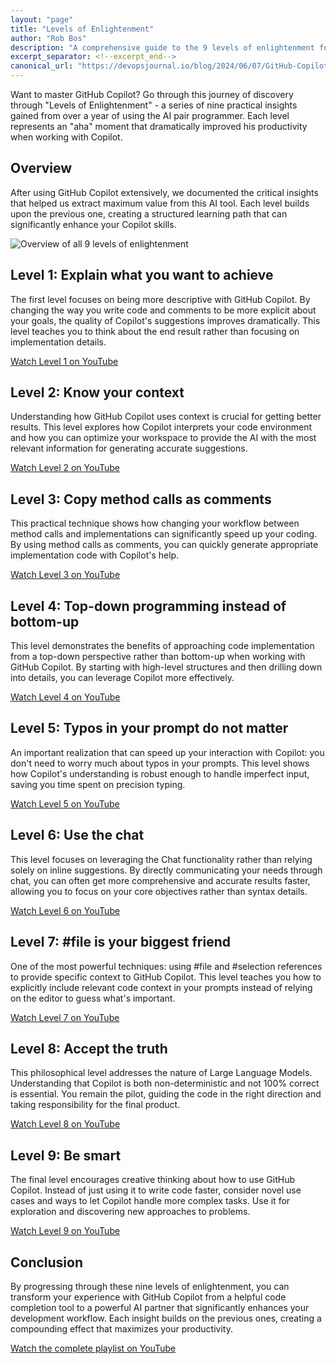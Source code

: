 ```yaml
---
layout: "page"
title: "Levels of Enlightenment"
author: "Rob Bos"
description: "A comprehensive guide to the 9 levels of enlightenment for getting the most out of GitHub Copilot."
excerpt_separator: <!--excerpt_end-->
canonical_url: "https://devopsjournal.io/blog/2024/06/07/GitHub-Copilot-Levels-of-enlightenment"
---
```


Want to master GitHub Copilot? Go through this journey of discovery through "Levels of Enlightenment" - a series of nine practical insights gained from over a year of using the AI pair programmer. Each level represents an "aha" moment that dramatically improved his productivity when working with Copilot.<!--excerpt_end-->

## Overview

After using GitHub Copilot extensively, we documented the critical insights that helped us extract maximum value from this AI tool. Each level builds upon the previous one, creating a structured learning path that can significantly enhance your Copilot skills.

![Overview of all 9 levels of enlightenment](https://devopsjournal.io/images/2024/20240607/20240607_1_Overview.png)

## Level 1: Explain what you want to achieve

The first level focuses on being more descriptive with GitHub Copilot. By changing the way you write code and comments to be more explicit about your goals, the quality of Copilot's suggestions improves dramatically. This level teaches you to think about the end result rather than focusing on implementation details.

[Watch Level 1 on YouTube](https://youtu.be/vdGW48mJgUA)

## Level 2: Know your context

Understanding how GitHub Copilot uses context is crucial for getting better results. This level explores how Copilot interprets your code environment and how you can optimize your workspace to provide the AI with the most relevant information for generating accurate suggestions.

[Watch Level 2 on YouTube](https://youtu.be/FlfgYQ9NCao)

## Level 3: Copy method calls as comments

This practical technique shows how changing your workflow between method calls and implementations can significantly speed up your coding. By using method calls as comments, you can quickly generate appropriate implementation code with Copilot's help.

[Watch Level 3 on YouTube](https://youtu.be/tzwT4VcXhg8)

## Level 4: Top-down programming instead of bottom-up

This level demonstrates the benefits of approaching code implementation from a top-down perspective rather than bottom-up when working with GitHub Copilot. By starting with high-level structures and then drilling down into details, you can leverage Copilot more effectively.

[Watch Level 4 on YouTube](https://youtu.be/ispTBp9FfFY)

## Level 5: Typos in your prompt do not matter

An important realization that can speed up your interaction with Copilot: you don't need to worry much about typos in your prompts. This level shows how Copilot's understanding is robust enough to handle imperfect input, saving you time spent on precision typing.

[Watch Level 5 on YouTube](https://youtu.be/b_UG94dxD04)

## Level 6: Use the chat

This level focuses on leveraging the Chat functionality rather than relying solely on inline suggestions. By directly communicating your needs through chat, you can often get more comprehensive and accurate results faster, allowing you to focus on your core objectives rather than syntax details.

[Watch Level 6 on YouTube](https://youtu.be/iSPN97vtNzU)

## Level 7: #file is your biggest friend

One of the most powerful techniques: using #file and #selection references to provide specific context to GitHub Copilot. This level teaches you how to explicitly include relevant code context in your prompts instead of relying on the editor to guess what's important.

[Watch Level 7 on YouTube](https://youtu.be/xVsfgeB4jQI)

## Level 8: Accept the truth

This philosophical level addresses the nature of Large Language Models. Understanding that Copilot is both non-deterministic and not 100% correct is essential. You remain the pilot, guiding the code in the right direction and taking responsibility for the final product.

[Watch Level 8 on YouTube](https://youtu.be/B7suezj2c9U)

## Level 9: Be smart

The final level encourages creative thinking about how to use GitHub Copilot. Instead of just using it to write code faster, consider novel use cases and ways to let Copilot handle more complex tasks. Use it for exploration and discovering new approaches to problems.

[Watch Level 9 on YouTube](https://youtu.be/FdLHeCxygFQ)

## Conclusion

By progressing through these nine levels of enlightenment, you can transform your experience with GitHub Copilot from a helpful code completion tool to a powerful AI partner that significantly enhances your development workflow. Each insight builds on the previous ones, creating a compounding effect that maximizes your productivity.

[Watch the complete playlist on YouTube](https://www.youtube.com/playlist?list=PLXVVwOM8uv2y0Yo6H8qu9giWWWlZLzu8K)
